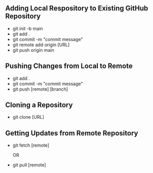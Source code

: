 ## Adding Local Respository to Existing GitHub Repository

- git init -b main
- git add .
- git commit -m "commit message"
- git remote add origin [URL]
- git push origin main

## Pushing Changes from Local to Remote

- git add .
- git commit -m "commit message"
- git push [remote] [branch]

## Cloning a Repository

- git clone [URL]

## Getting Updates from Remote Repository

- git fetch [remote]

    OR

- git pull [remote]